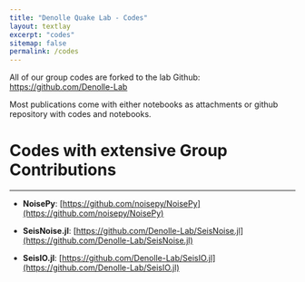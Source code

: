 ```yaml
---
title: "Denolle Quake Lab - Codes"
layout: textlay
excerpt: "codes"
sitemap: false
permalink: /codes
---
```



All of our group codes are forked to the lab Github: https://github.com/Denolle-Lab

Most publications come with either notebooks as attachments or github repository with codes and notebooks.


# Codes with extensive Group Contributions
---

- **NoisePy**: [https://github.com/noisepy/NoisePy](https://github.com/noisepy/NoisePy)


- **SeisNoise.jl**: [https://github.com/Denolle-Lab/SeisNoise.jl](https://github.com/Denolle-Lab/SeisNoise.jl)


- **SeisIO.jl**: [https://github.com/Denolle-Lab/SeisIO.jl](https://github.com/Denolle-Lab/SeisIO.jl)

